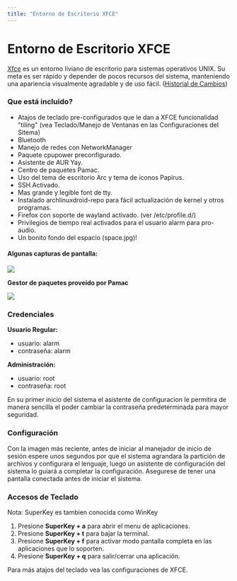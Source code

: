```yaml
---
title: "Entorno de Escritorio XFCE"
---
```


# Entorno de Escritorio XFCE

[Xfce] es un entorno liviano de escritorio para sistemas operativos UNIX.
Su meta es ser rápido y depender de pocos recursos del sistema, manteniendo
una apariencia visualmente agradable y de uso fácil.
([Historial de Cambios](/changes/env/#xfce))

### Que está incluido?

* Atajos de teclado pre-configurados que le dan a XFCE funcionalidad "tiling"
  (vea Teclado/Manejo de Ventanas en las Configuraciones del Sitema)
* Bluetooth
* Manejo de redes con NetworkManager
* Paquete cpupower preconfigurado.
* Asistente de AUR Yay.
* Centro de paquetes Pamac.
* Uso del tema de escritorio Arc y tema de iconos Papirus.
* SSH Activado.
* Mas grande y legible font de tty.
* Instalado archlinuxdroid-repo para fácil actualización de kernel y otros programas.
* Firefox con soporte de wayland activado. (ver /etc/profile.d/)
* Privilegios de tiempo real activados para el usuario alarm para pro-audio.
* Un bonito fondo del espacio (space.jpg)!

#### Algunas capturas de pantalla:

<img class="img-fluid" src="{{ 'assets/img/xfce-ss01.png' | relative_url }}"/>

**Gestor de paquetes proveido por Pamac**

<img class="img-fluid" src="{{ 'assets/img/xfce-ss02.png' | relative_url }}"/>

### Credenciales

**Usuario Regular:**
* usuario: alarm
* contraseña: alarm

**Administración:**
* usuario: root
* contraseña: root

En su primer inicio del sistema el asistente de configuracion le permitira
de manera sencilla el poder cambiar la contraseña predeterminada para mayor
seguridad.

### Configuración

Con la imagen más reciente, antes de iniciar al manejador de inicio de sesión
espere unos segundos  por que el sistema agrandara la partición de archivos y
configurara el lenguaje, luego un asistente de configuración del sistema lo
guiará a completar la configuración. Asegurese de tener una pantalla conectada
antes de iniciar el sistema.

### Accesos de Teclado

Nota: SuperKey es tambien conocida como WinKey

1. Presione **SuperKey + a** para abrir el menu de aplicaciones.
2. Presione **SuperKey + t** para bajar la terminal.
3. Presione **SuperKey + f** para activar modo pantalla completa en las aplicaciones que lo soporten.
4. Presione **SuperKey + q** para salir/cerrar una aplicación.

Para más atajos del teclado vea las configuraciones de XFCE.

[Xfce]: https://xfce.org
